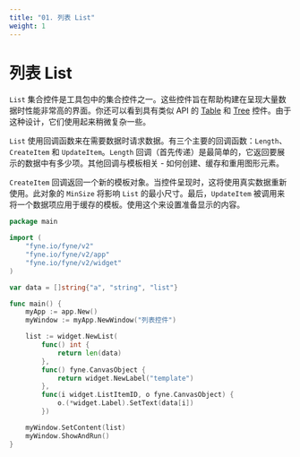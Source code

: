 ```yaml
---
title: "01. 列表 List"
weight: 1
---
```


# 列表 List

`List` 集合控件是工具包中的集合控件之一。这些控件旨在帮助构建在呈现大量数据时性能非常高的界面。你还可以看到具有类似 API 的 [Table](/docs/06-collection/02-table) 和 [Tree](/docs/06-collection/03-tree) 控件。由于这种设计，它们使用起来稍微复杂一些。

`List` 使用回调函数来在需要数据时请求数据。有三个主要的回调函数：`Length`、`CreateItem` 和 `UpdateItem`。`Length` 回调（首先传递）是最简单的，它返回要展示的数据中有多少项。其他回调与模板相关 - 如何创建、缓存和重用图形元素。

`CreateItem` 回调返回一个新的模板对象。当控件呈现时，这将使用真实数据重新使用。此对象的 `MinSize` 将影响 `List` 的最小尺寸。最后，`UpdateItem` 被调用来将一个数据项应用于缓存的模板。使用这个来设置准备显示的内容。

```go
package main

import (
	"fyne.io/fyne/v2"
	"fyne.io/fyne/v2/app"
	"fyne.io/fyne/v2/widget"
)

var data = []string{"a", "string", "list"}

func main() {
	myApp := app.New()
	myWindow := myApp.NewWindow("列表控件")

	list := widget.NewList(
		func() int {
			return len(data)
		},
		func() fyne.CanvasObject {
			return widget.NewLabel("template")
		},
		func(i widget.ListItemID, o fyne.CanvasObject) {
			o.(*widget.Label).SetText(data[i])
		})

	myWindow.SetContent(list)
	myWindow.ShowAndRun()
}
```
